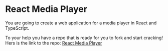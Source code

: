 # React Media Player

You are going to create a web application for a media player in React and TypeScript. 

To your help you have a repo that is ready for you to fork and start cracking! Hers is the link to the repo: [React Media Player](https://github.com/Lexicon-Frontend-React-2023-2024/exercise-react-media-player)
